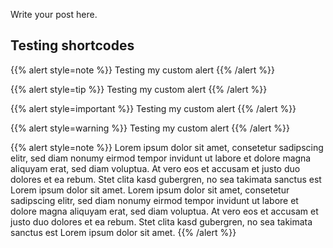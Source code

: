 <!--
.. title: Short
.. slug: short
.. date: 2021-07-18 12:27:05 UTC+02:00
.. tags:
.. category:
.. link:
.. description:
.. type: text
-->

Write your post here.

## Testing shortcodes
{{% alert style=note %}} Testing my custom alert {{% /alert %}}

{{% alert style=tip %}} Testing my custom alert {{% /alert %}}

{{% alert style=important %}} Testing my custom alert {{% /alert %}}

{{% alert style=warning %}} Testing my custom alert {{% /alert %}}

{{% alert style=note %}} Lorem ipsum dolor sit amet, consetetur sadipscing elitr, sed diam nonumy eirmod tempor invidunt ut labore et dolore magna aliquyam erat, sed diam voluptua. At vero eos et accusam et justo duo dolores et ea rebum. Stet clita kasd gubergren, no sea takimata sanctus est Lorem ipsum dolor sit amet. Lorem ipsum dolor sit amet, consetetur sadipscing elitr, sed diam nonumy eirmod tempor invidunt ut labore et dolore magna aliquyam erat, sed diam voluptua. At vero eos et accusam et justo duo dolores et ea rebum. Stet clita kasd gubergren, no sea takimata sanctus est Lorem ipsum dolor sit amet. {{% /alert %}}
